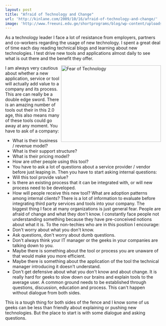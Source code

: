 ```yaml
---
layout: post
title: "Afraid of Technology and Change"
url: 'http://kinlane.com/2009/10/16/afraid-of-technology-and-change/'
image: 'http://www.freeuni.edu.ge/shortprograms/blog/wp-content/uploads/2008/12/fear.gif'
---
```


As a technology leader I face a lot of resistance from employers, partners and co-workers regarding the usage of new technology. I spent a great deal of time each day reading technical blogs and learning about new technologies. I test drive new tools and applications almost daily to see what is out there and the benefit they offer.

<img class="" title="Fear" src="http://www.freeuni.edu.ge/shortprograms/blog/wp-content/uploads/2008/12/fear.gif" alt="Fear of Technology" width="323" height="248" align="right" />

I am always very cautious about whether a new application, service or tool will actually add value to a company and its process. This are can really be a double edge sword. There is an amazing number of tools out their in this 2.0 age, this also means many of these tools could go away at any moment. You have to ask of a company:

  * What is their business / revenue model?
  * What is their support structure?
  * What is their pricing model?
  * How are other people using this tool?
  * You have to ask a lot of questions about a service provider / vendor before just leaping in.
Then you have to start asking internal questions:
  * Will this tool provide value?
  * Is there an existing process that it can be integrated with, or will new process need to be developed.
  * How will people receive this new tool? What are adoption patterns among internal clients?
There is a lot of information to evaluate before integrating third party services and tools into your company. The biggest thing I face at many organizations is just general fear. People are afraid of change and what they don't know. I constantly face people not understanding something because they have pre-conceived notions about what it is. To the non-techies who are in this position I encourage:
  * Don't worry about what you don't know.
  * Ask questions, don't worry about dumb questions.
  * Don't always think your IT manager or the geeks in your companies are talking down to you.
  * Maybe there is something about the tool or process you are unaware of that would make you more efficient.
  * Maybe there is something about the application of the tool the technical manager introducing it doesn't understand.
  * Don't get defensive about what you don't know and about change.
It is really hard for geeks to slow down our brains and explain tools to the average user. A common ground needs to be established through questions, discussion, education and process. This can't happen without dialogue from both sides.

This is a tough thing for both sides of the fence and I know some of us geeks can be less than friendly about explaining or pushing new technologies. But the place to start is with some dialogue and asking questions.